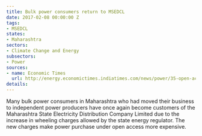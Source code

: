 ```yaml
---
title: Bulk power consumers return to MSEDCL
date: 2017-02-08 00:00:00 Z
tags:
- MSEDCL
states:
- Maharashtra
sectors:
- Climate Change and Energy
subsectors:
- Power
sources:
- name: Economic Times
  url: http://energy.economictimes.indiatimes.com/news/power/35-open-access-companies-return-to-maharashtra-power-discoms-fold/56979642
details: 
---
```


Many bulk power consumers in Maharashtra who had moved their business to independent power producers have once again become customers of the Maharashtra State Electricity Distribution Company Limited due to the increase in wheeling charges allowed by the state energy regulator. The new charges make power purchase under open access more expensive.
